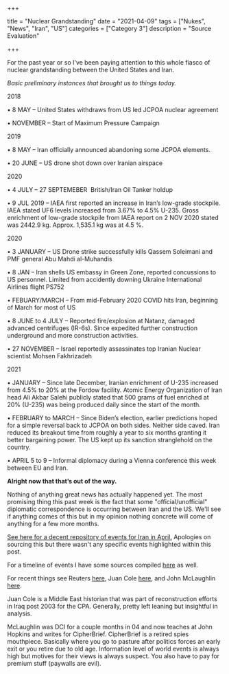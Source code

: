 +++

title = "Nuclear Grandstanding"
date = "2021-04-09"
tags = ["Nukes", "News", "Iran", "US"]
categories = ["Category 3"]
description = "Source Evaluation"

+++

For the past year or so I’ve been paying attention to this whole fiasco of nuclear grandstanding between the United States and Iran. 

*Basic preliminary instances that brought us to things today.*

2018

•	8 MAY – United States withdraws from US led JCPOA nuclear agreement

•	NOVEMBER – Start of Maximum Pressure Campaign

2019

•	8 MAY – Iran officially announced abandoning some JCPOA elements.

•	20 JUNE – US drone shot down over Iranian airspace

2020

•	4 JULY – 27 SEPTEMEBER ­ British/Iran Oil Tanker holdup

•	9 JUL 2019 – IAEA first reported an increase in Iran’s low-grade stockpile. IAEA stated UF6  levels increased from 3.67% to 4.5% U-235. Gross enrichment of low-grade stockpile from IAEA report on 2 NOV 2020 stated was 2442.9 kg. Approx. 1,535.1 kg was at 4.5 %.

2020

•	3 JANUARY – US Drone strike successfully kills Qassem Soleimani and PMF general Abu Mahdi al-Muhandis

 •	8 JAN – Iran shells US embassy in Green Zone, reported concussions to US personnel. Limited from accidently downing Ukraine International Airlines flight PS752

•	FEBUARY/MARCH – From mid-February 2020 COVID hits Iran, beginning of March for most of US

•	8 JUNE to 4 JULY – Reported fire/explosion at Natanz, damaged advanced centrifuges (IR-6s). Since expedited further construction underground and more construction activities. 

•	27 NOVEMBER – Israel reportedly assassinates top Iranian Nuclear scientist Mohsen Fakhrizadeh

2021

•	JANUARY – Since late December, Iranian enrichment of U-235 increased from 4.5% to 20% at the Fordow facility. Atomic Energy Organization of Iran head Ali Akbar Salehi publicly stated that 500 grams of fuel enriched at 20% (U-235) was being produced daily since the start of the month. 

•	FEBRUARY to MARCH – Since Biden’s election, earlier predictions hoped for a simple reversal back to JCPOA on both sides. Neither side caved. Iran reduced its breakout time from roughly a year to six months granting it better bargaining power. The US kept up its sanction stranglehold on the country.  

•	APRIL 5 to 9 – Informal diplomacy during a Vienna conference this week between EU and Iran. 

**Alright now that that’s out of the way.** 

 Nothing of anything great news has actually happened yet. The most promising thing this past week is the fact that some "official/unofficial" diplomatic correspondence is occurring between Iran and the US. We'll see if anything comes of this but in my opinion nothing concrete will come of anything for a few more months. 

[See here for a decent repository of events for Iran in April.](https://www.globalsecurity.org/wmd/library/news/iran/2021/index_04.htm) Apologies on sourcing this but there wasn't any specific events highlighted within this post.  

For a timeline of events I have some sources compiled [here](https://hackmd.io/m-mAdA5MRbGAkaXLDEqeRA) as well. 

For recent things see Reuters [here](https://www.reuters.com/article/iran-nuclear-china-int/parties-to-iran-nuclear-talks-see-progress-despite-clash-on-sanctions-idUSKBN2BW17F), Juan Cole [here](https://www.juancole.com/2021/04/understand-indirect-chauvin.html), and John McLaughlin [here](https://www.thecipherbrief.com/column/cipher-brief-expert-view/on-nuclear-iran-and-north-korea-are-a-package-deal). 

Juan Cole is a Middle East historian that was part of reconstruction efforts in Iraq post 2003 for the CPA. Generally, pretty left leaning but insightful in analysis. 

McLaughlin was DCI for a couple months in 04 and now teaches at John Hopkins and writes for CipherBrief. CipherBrief is a retired spies mouthpiece. Basically where you go to pasture after politics forces an early exit or you retire due to old age. Information level of world  events is always high but motives for their views is always suspect. You also have to pay for premium stuff (paywalls are evil). 

